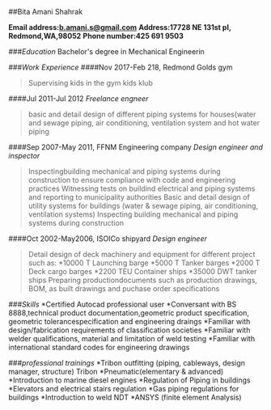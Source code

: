 ##Bita Amani Shahrak

**Email address:b.amani.s@gmail.com**
**Address:17728 NE 131st pl, Redmond,WA,98052**
**Phone number:425 691 9503**


###_Education_
Bachelor's degree in Mechanical Engineerin

###_Work Experience_
####Nov 2017-Feb 218, Redmond Golds gym
>Supervising kids in the gym kids klub

####Jul 2011-Jul 2012
_Freelance engneer_
>basic and detail design of different piping systems for houses(water and sewage piping, air conditioning,
ventilation system and hot water piping

####Sep 2007-May 2011, FFNM Engineering company
_Design engineer and inspector_
>Inspectingbuilding mechanical and piping systems during construction to ensure compliance with code and engineering practices
>Witnessing tests on buildind electrical and piping systems and reporting to municipality authorities
>Basic and detail design of utility systems for buildings (water & sewage piping, air conditioning, ventilation systems)
Inspecting building mechanical and piping systems during construction

####Oct 2002-May2006, ISOICo shipyard
_Design engineer_
>Detail design of deck machinery and equipment for different project such as:
*10000 T Launching barge
*5000 T Tanker barges
*2000 T Deck cargo barges
*2200 TEU Container ships
*35000 DWT tanker ships
>Preparing productiondocuments such as production drawings, BOM, as built drawings and puchase order specifications

###_Skills_
*Certified Autocad professional user
*Conversant with BS 8888,technical product documentation,geometric product specification,
geometric tolerancespecification and engineering draings
*Familiar with design/fabrication requirements of classification societies
*Familiar with welder qualifications, material and limitation of weld testing
*Familiar with international standard codes for engineering drawings

###_professional trainings_
*Tribon outfitting (piping, cableways, design manager, structure) Tribon
*Pneumatic(elementary & advanced) 
*Introduction to marine diesel engines
*Regulation of Piping in buildings
*Elevators and electrical stairs regulation
*Gas piping regulations for buildings
*Introduction to weld NDT
*ANSYS (finite element Analysis)


